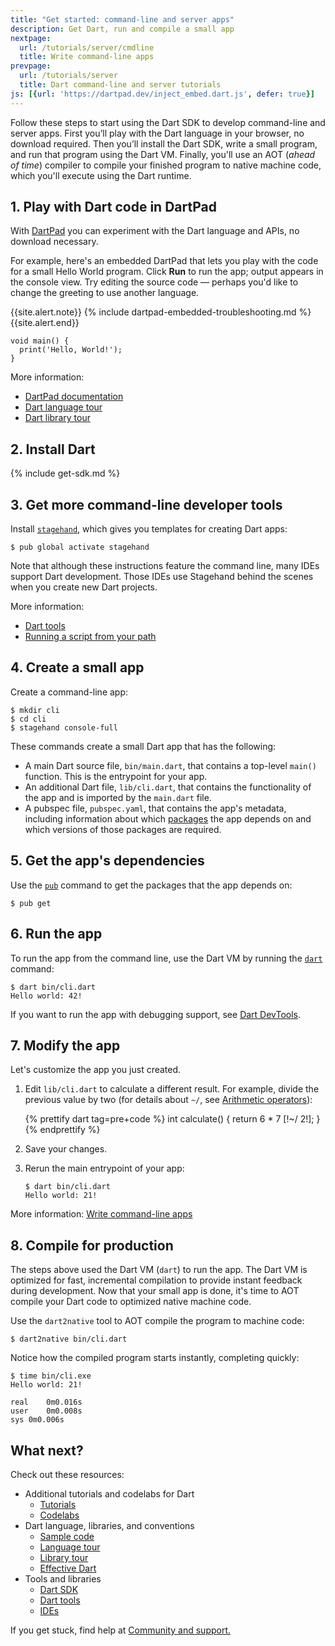 ```yaml
---
title: "Get started: command-line and server apps"
description: Get Dart, run and compile a small app
nextpage:
  url: /tutorials/server/cmdline
  title: Write command-line apps
prevpage:
  url: /tutorials/server
  title: Dart command-line and server tutorials
js: [{url: 'https://dartpad.dev/inject_embed.dart.js', defer: true}]
---
```


Follow these steps to start using the Dart SDK to develop command-line and server apps.
First you’ll play with the Dart language in your browser, no download required.
Then you’ll install the Dart SDK, write a small program, and run that program using the Dart VM.
Finally, you'll use an AOT (_ahead of time_) compiler to compile your finished program to native machine code,
which you'll execute using the Dart runtime.

## 1. Play with Dart code in DartPad

With [DartPad](/tools/dartpad) you can experiment with the Dart language and
APIs, no download necessary.

For example, here's an embedded DartPad that lets you play with the code for a
small Hello World program. Click **Run** to run the app; output appears in the
console view. Try editing the source code &mdash; perhaps you'd like to change the
greeting to use another language.

{{site.alert.note}}
  {% include dartpad-embedded-troubleshooting.md %}
{{site.alert.end}}

<style>
{% comment %}
TODO(chalin): move this into one of our SCSS files
{% endcomment -%}
iframe[src^="https://dartpad"] {
  border: 1px solid #ccc;
  margin-bottom: 1rem;
  min-height: 150px;
  resize: vertical;
  width: 100%;
}
</style>

<?code-excerpt "misc/test/samples_test.dart (hello-world)"?>
```dart:run-dartpad:ga_id-hello_world
void main() {
  print('Hello, World!');
}
```

More information:

* [DartPad documentation][]
* [Dart language tour][]
* [Dart library tour][]

## 2. Install Dart

{% include get-sdk.md %}

## 3. Get more command-line developer tools

Install [`stagehand`,][stagehand] which gives you templates for creating Dart apps:

```terminal
$ pub global activate stagehand
```

Note that although these instructions feature the command line,
many IDEs support Dart development.
Those IDEs use Stagehand behind the scenes when you create new Dart projects.

More information:

* [Dart tools](/tools)
* [Running a script from your path](/tools/pub/cmd/pub-global#running-a-script-from-your-path)

## 4. Create a small app

Create a command-line app:

```terminal
$ mkdir cli
$ cd cli
$ stagehand console-full
```

These commands create a small Dart app that has the following:

* A main Dart source file, `bin/main.dart`, that contains a top-level
  `main()` function. This is the entrypoint for your app.
* An additional Dart file, `lib/cli.dart`, that contains the functionality of
  the app and is imported by the `main.dart` file.
* A pubspec file, `pubspec.yaml`, that contains the app's metadata, including
  information about which [packages](/guides/packages) the app depends on
  and which versions of those packages are required.

## 5. Get the app's dependencies

Use the [`pub`](/tools/pub/cmd) command to get the packages
that the app depends on:

```terminal
$ pub get
```

## 6. Run the app

To run the app from the command line, use the Dart VM by running the
[`dart`](/tools/dart-vm) command:

```terminal
$ dart bin/cli.dart
Hello world: 42!
```

If you want to run the app with debugging support, see
[Dart DevTools](/tools/dart-devtools).

## 7. Modify the app

Let's customize the app you just created.

 1. Edit `lib/cli.dart` to calculate a different result. For example, divide the
    previous value by two (for details about `~/`, see [Arithmetic operators][]):

    <?code-excerpt "misc/test/tutorial/get_started.dart (calculate)" replace="/~\/ 2/[!$&!]/g"?>
    {% prettify dart tag=pre+code %}
    int calculate() {
      return 6 * 7 [!~/ 2!];
    }
    {% endprettify %}

 1. Save your changes.

 1. Rerun the main entrypoint of your app:

    ```terminal
    $ dart bin/cli.dart
    Hello world: 21!
    ```

More information:
[Write command-line apps](/tutorials/server/cmdline)

## 8. Compile for production

The steps above used the Dart VM (`dart`) to run the app. The Dart VM is
optimized for fast, incremental compilation to provide instant feedback
during development. Now that your small app is done,
it's time to AOT compile your Dart code to optimized native machine code.

Use the `dart2native` tool to AOT compile the program to machine code:

```terminal
$ dart2native bin/cli.dart
```
Notice how the compiled program starts instantly, completing quickly:

```terminal
$ time bin/cli.exe
Hello world: 21!

real	0m0.016s
user	0m0.008s
sys	0m0.006s
```

## What next?

Check out these resources:

* Additional tutorials and codelabs for Dart
  * [Tutorials](/tutorials)
  * [Codelabs](/codelabs)
* Dart language, libraries, and conventions
  * [Sample code](/samples)
  * [Language tour](/guides/language/language-tour)
  * [Library tour](/guides/libraries/library-tour)
  * [Effective Dart](/guides/language/effective-dart)
* Tools and libraries
  * [Dart SDK](/tools/sdk)
  * [Dart tools](/tools)
  * [IDEs](/tools#ides-and-editors)

If you get stuck, find help at [Community and support.](/community)

[Arithmetic operators]: /guides/language/language-tour#arithmetic-operators
[stagehand]: {{site.pub-pkg}}/stagehand
[DartPad documentation]: /tools/dartpad
[Dart language tour]: /guides/language/language-tour
[Dart library tour]: /guides/libraries/library-tour
[ide]: /tools#ides-and-editors
